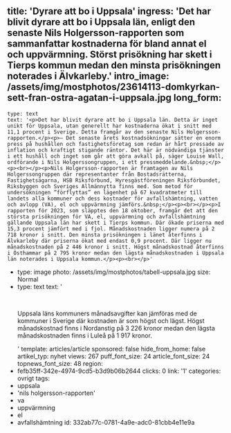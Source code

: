 title: 'Dyrare att bo i Uppsala'
ingress: 'Det har blivit dyrare att bo i Uppsala län, enligt den senaste Nils Holgersson-rapporten som sammanfattar kostnaderna för bland annat el och uppvärmning. Störst prisökning har skett i Tierps kommun medan den minsta prisökningen noterades i Älvkarleby.'
intro_image: /assets/img/mostphotos/23614113-domkyrkan-sett-fran-ostra-agatan-i-uppsala.jpg
long_form:
  -
    type: text
    text: '<p>Det har blivit dyrare att bo i Uppsala län. Detta är inget unikt för Uppsala, utan generellt har kostnaderna ökat i snitt med 11,1 procent i Sverige. Detta framgår av den senaste Nils Holgersson-rapporten.</p><p>– Det senaste årets kostnadsökningar sätter en enorm press på hushållen och fastighetsföretag som redan är hårt pressade av inflation och kraftigt stigande räntor. Det här är nödvändiga tjänster i ett hushåll och inget som går att göra avkall på, säger Louise Wall, ordförande i Nils Holgerssongruppen, i ett pressmeddelande.&nbsp;</p><p><br></p><p>Nils Holgersson-rapporten är framtagen av Nils Holgerssongruppen där representanter från Bostadsrätterna, Fastighetsägarna, HSB Riksförbund, Hyresgästföreningen Riksförbundet, Riksbyggen och Sveriges Allmännytta finns med. Som metod för undersökningen ”förflyttas” en lägenhet på 67 kvadratmeter till landets alla kommuner och dess kostnader för avfallshämtning, vatten och avlopp (VA), el och uppvärmning jämförs.&nbsp;</p><p><br></p><p>I rapporten för 2023, som släpptes den 18 oktober, framgår det att den största prisökningen för VA, el, uppvärmning och avfallshämtning gällande Uppsala län har skett i Tierps kommun. Där ökade priserna med 15,3 procent jämfört med i fjol. Månadskostnaden ligger numera på 2 718 kronor i snitt. Den minsta prisökningen i länet återfinns i Älvkarleby där priserna ökat med endast 0,9 procent. Där ligger nu månadskostnaden på 2 446 kronor i snitt. Högst månadskostnad återfinns i Östhammar på 2 795 kronor medan den lägsta månadskostnaden i Uppsala län noterades i Uppsala kommun.</p><p><br></p>'
  -
    type: image
    photo: /assets/img/mostphotos/tabell-uppsala.jpg
    size: Normal
  -
    type: text
    text: '<p><br></p><p>Uppsala läns kommuners månadsavgifter kan jämföras med de kommuner i Sverige där kostnaden är som högst och lägst. Högst månadskostnad finns i Nordanstig på 3 226 kronor medan den lägsta månadskostnaden finns i Luleå på 1 917 kronor.&nbsp;</p>'
template: articles/article
sponsored: false
hide_from_home: false
artikel_typ: nyhet
views: 267
puff_font_size: 24
article_font_size: 24
topnews_font_size: 48
region:
  - fefb35ff-342e-4974-9cd5-b3d9b06b2644
clicks: 0
link: '1'
categories: ovrigt
tags:
  - uppsala
  - 'nils holgersson-rapporten'
  - va
  - uppvärmning
  - el
  - avfallshämtning
id: 332ab77c-0781-4a9e-adc0-81cbb4e11e9a

